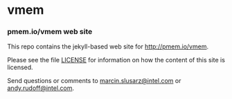 vmem
=================

### pmem.io/vmem web site

This repo contains the jekyll-based web site for http://pmem.io/vmem.

Please see the file [LICENSE](https://github.com/pmem/vmem/blob/gh-pages/LICENSE)
for information on how the content of this site is licensed.

Send questions or comments to [marcin.slusarz@intel.com](mailto:marcin.slusarz@intel.com)
or [andy.rudoff@intel.com](mailto:andy.rudoff@intel.com).
